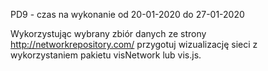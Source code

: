 PD9 - czas na wykonanie od 20-01-2020 do 27-01-2020

Wykorzystując wybrany zbiór danych ze strony http://networkrepository.com/ przygotuj wizualizację sieci z wykorzystaniem pakietu visNetwork lub vis.js.
